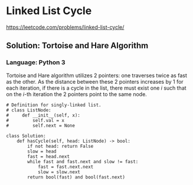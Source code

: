 # Linked List Cycle
https://leetcode.com/problems/linked-list-cycle/

## Solution: Tortoise and Hare Algorithm
### Language: Python 3

Tortoise and Hare algorithm utilizes 2 pointers: one traverses twice as fast as the other.
As the distance between these 2 pointers increases by 1 for each iteration, if there is a cycle in the list, there must exist one *i* such that on the *i*-th iteration the 2 pointers point to the same node.

```python3
# Definition for singly-linked list.
# class ListNode:
#     def __init__(self, x):
#         self.val = x
#         self.next = None

class Solution:
    def hasCycle(self, head: ListNode) -> bool:
        if not head: return False
        slow = head
        fast = head.next
        while fast and fast.next and slow != fast:
            fast = fast.next.next
            slow = slow.next
        return bool(fast) and bool(fast.next)

```

